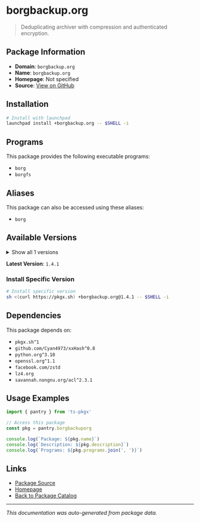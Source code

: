 # borgbackup.org

> Deduplicating archiver with compression and authenticated encryption.

## Package Information

- **Domain**: `borgbackup.org`
- **Name**: `borgbackup.org`
- **Homepage**: Not specified
- **Source**: [View on GitHub](https://github.com/pkgxdev/pantry/tree/main/projects/borgbackup.org/package.yml)

## Installation

```bash
# Install with launchpad
launchpad install +borgbackup.org -- $SHELL -i
```

## Programs

This package provides the following executable programs:

- `borg`
- `borgfs`

## Aliases

This package can also be accessed using these aliases:

- `borg`

## Available Versions

<details>
<summary>Show all 1 versions</summary>

- `1.4.1`

</details>

**Latest Version**: `1.4.1`

### Install Specific Version

```bash
# Install specific version
sh <(curl https://pkgx.sh) +borgbackup.org@1.4.1 -- $SHELL -i
```

## Dependencies

This package depends on:

- `pkgx.sh^1`
- `github.com/Cyan4973/xxHash^0.8`
- `python.org^3.10`
- `openssl.org^1.1`
- `facebook.com/zstd`
- `lz4.org`
- `savannah.nongnu.org/acl^2.3.1`

## Usage Examples

```typescript
import { pantry } from 'ts-pkgx'

// Access this package
const pkg = pantry.borgbackuporg

console.log(`Package: ${pkg.name}`)
console.log(`Description: ${pkg.description}`)
console.log(`Programs: ${pkg.programs.join(', ')}`)
```

## Links

- [Package Source](https://github.com/pkgxdev/pantry/tree/main/projects/borgbackup.org/package.yml)
- [Homepage](#)
- [Back to Package Catalog](../package-catalog.md)

---

*This documentation was auto-generated from package data.*
